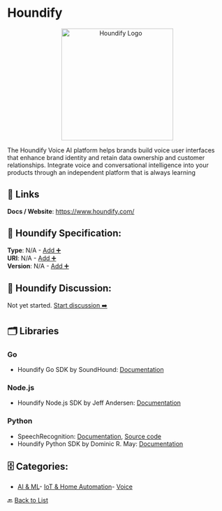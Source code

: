 # Houndify
<p align="center">
    <img width="256" src="https://raw.githubusercontent.com/apis-list/apis-list/main/apis/houndify/logo_256x256.png" alt="Houndify Logo"/>
</p>
The Houndify Voice AI platform helps brands build voice user interfaces that enhance brand identity and retain data ownership and customer relationships. Integrate voice and conversational intelligence into your products through an independent platform that is always learning

##  🔗 Links
**Docs / Website**: https://www.houndify.com/

## 🧬 Houndify Specification:
**Type**: N/A - [Add ➕](https://github.com/apis-list/apis-list/edit/main/apis.yaml#L9453)  
**URI**: N/A - [Add ➕](https://github.com/apis-list/apis-list/edit/main/apis.yaml#L9453)  
**Version**: N/A - [Add ➕](https://github.com/apis-list/apis-list/edit/main/apis.yaml#L9453)

## 💬 Houndify Discussion:
Not yet started. [Start discussion ➡️](https://github.com/apis-list/apis-list/discussions/new)

## 🗂️ Libraries
### Go
- Houndify Go SDK by SoundHound: [Documentation](https://github.com/soundhound/houndify-sdk-go)
### Node.js
- Houndify Node.js SDK by Jeff Andersen: [Documentation](https://github.com/jeffandersen/houndify)
### Python
- SpeechRecognition: [Documentation](https://pypi.python.org/pypi/SpeechRecognition/), [Source code](https://github.com/Uberi/speech_recognition)
- Houndify Python SDK by Dominic R. May: [Documentation](https://github.com/Mause/houndipy)


## 🗄️ Categories:
- [AI & ML](https://github.com/apis-list/apis-list#ai--ml-)- [IoT & Home Automation](https://github.com/apis-list/apis-list#iot--home-automation-)- [Voice](https://github.com/apis-list/apis-list#voice-)

🔙  [Back to List](https://github.com/apis-list/apis-list)
